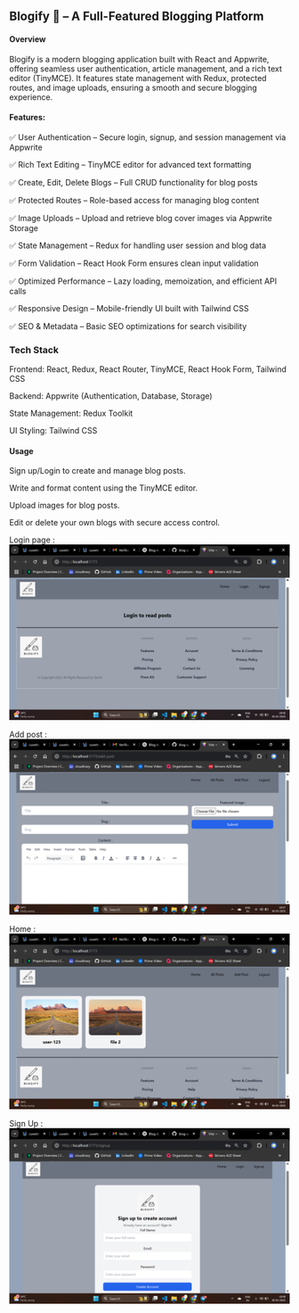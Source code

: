 ## Blogify 📝 – A Full-Featured Blogging Platform
#### Overview
Blogify is a modern blogging application built with React and Appwrite, offering seamless user authentication, article management, and a rich text editor (TinyMCE). It features state management with Redux, protected routes, and image uploads, ensuring a smooth and secure blogging experience.

#### Features: 

✅ User Authentication – Secure login, signup, and session management via Appwrite

✅ Rich Text Editing – TinyMCE editor for advanced text formatting

✅ Create, Edit, Delete Blogs – Full CRUD functionality for blog posts

✅ Protected Routes – Role-based access for managing blog content

✅ Image Uploads – Upload and retrieve blog cover images via Appwrite Storage

✅ State Management – Redux for handling user session and blog data

✅ Form Validation – React Hook Form ensures clean input validation

✅ Optimized Performance – Lazy loading, memoization, and efficient API calls

✅ Responsive Design – Mobile-friendly UI built with Tailwind CSS

✅ SEO & Metadata – Basic SEO optimizations for search visibility


### Tech Stack
Frontend: React, Redux, React Router, TinyMCE, React Hook Form, Tailwind CSS

Backend: Appwrite (Authentication, Database, Storage)

State Management: Redux Toolkit

UI Styling: Tailwind CSS

#### Usage
Sign up/Login to create and manage blog posts.

Write and format content using the TinyMCE editor.

Upload images for blog posts.

Edit or delete your own blogs with secure access control.


Login page : 
![screenshot](./public/assets/react-1.png)

Add post : 
![screenshot](./public/assets/react-addpost.png)

Home : 
![screenshot](./public/assets/react-home.png)


Sign Up : 
![screenshot](./public/assets/react-signup.png)